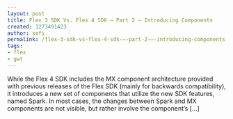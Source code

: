 ```yaml
---
layout: post
title: Flex 3 SDK Vs. Flex 4 SDK – Part 2 – Introducing Components
created: 1273491423
author: sefi
permalink: /flex-3-sdk-vs-flex-4-sdk-–-part-2-–-introducing-components
tags:
- flex
- gwt
---
```

While the Flex 4 SDK includes the MX component architecture provided with previous releases of the Flex SDK (mainly for backwards compatibility), it introduces a new set of components that utilize the new SDK features, named Spark. In most cases, the changes between Spark and MX components are not visible, but rather involve the component’s [...]<img alt="" border="0" src="http://stats.wordpress.com/b.gif?host=flexblackbelt.wordpress.com&blog=5633522&post=306&subd=flexblackbelt&ref=&feed=1" width="1" height="1" />
